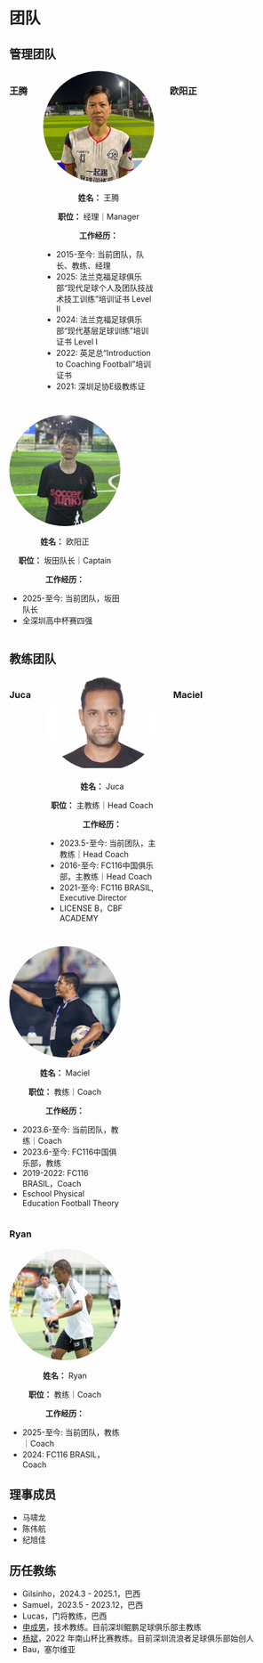 # 团队

## 管理团队

<div style="display: flex; flex-wrap: wrap; gap: 2em;">

### 王腾

<div style="width: 200px; text-align: center;">
  <img src="./images/coachs/Ten.jpg?size=150" alt="" style="border-radius: 50%;">
  <p><strong>姓名：</strong> 王腾 </p>
  <p><strong>职位：</strong> 经理｜Manager </p>
  <p><strong>工作经历：</strong></p>
  <ul style="text-align: left;">
    <li>2015-至今: 当前团队，队长、教练、经理</li>
    <li>2025: 法兰克福足球俱乐部“现代足球个人及团队技战术技工训练”培训证书 Level II</li>
    <li>2024: 法兰克福足球俱乐部“现代基层足球训练”培训证书 Level I</li>
    <li>2022: 英足总“Introduction to Coaching Football”培训证书</li>
    <li>2021: 深圳足协E级教练证</li>
  </ul>
</div>

### 欧阳正

<div style="width: 200px; text-align: center;">
  <img src="./images/coachs/Ouyang.jpg?size=150" alt="" style="border-radius: 50%;">
  <p><strong>姓名：</strong> 欧阳正 </p>
  <p><strong>职位：</strong> 坂田队长｜Captain </p>
  <p><strong>工作经历：</strong></p>
  <ul style="text-align: left;">
    <li>2025-至今: 当前团队，坂田队长</li>
    <li>全深圳高中杯赛四强</li>
  </ul>
</div>
</div>

## 教练团队

<div style="display: flex; flex-wrap: wrap; gap: 2em;">

### Juca

<div style="width: 200px; text-align: center;">
  <img src="./images/coachs/Juca.jpg?size=150" alt="" style="border-radius: 50%;">
  <p><strong>姓名：</strong> Juca </p>
  <p><strong>职位：</strong> 主教练｜Head Coach</p>
  <p><strong>工作经历：</strong></p>
  <ul style="text-align: left;">
    <li>2023.5-至今: 当前团队，主教练｜Head Coach</li>
    <li>2016-至今: FC116中国俱乐部，主教练｜Head Coach</li>
    <li>2021-至今: FC116 BRASIL, Executive Director</li>
    <li>LICENSE B，CBF ACADEMY</li>
  </ul>
</div>

### Maciel

<div style="width: 200px; text-align: center;">
  <img src="./images/coachs/Maciel.jpg?size=150" alt="" style="border-radius: 50%;">
  <p><strong>姓名：</strong> Maciel</p>
  <p><strong>职位：</strong> 教练｜Coach</p>
  <p><strong>工作经历：</strong></p>
  <ul style="text-align: left;">
    <li>2023.6-至今: 当前团队，教练｜Coach</li>
    <li>2023.6-至今: FC116中国俱乐部，教练</li>
    <li>2019-2022: FC116 BRASIL，Coach</li>
    <li>Eschool Physical Education Football Theory</li>
  </ul>
</div>
</div>

### Ryan

<div style="width: 200px; text-align: center;">
  <img src="./images/coachs/Ryan.jpg?size=150" alt="" style="border-radius: 50%;">
  <p><strong>姓名：</strong> Ryan</p>
  <p><strong>职位：</strong> 教练｜Coach</p>
  <p><strong>工作经历：</strong></p>
  <ul style="text-align: left;">
    <li>2025-至今: 当前团队，教练｜Coach</li>
    <li>2024: FC116 BRASIL，Coach</li>
  </ul>
</div>
</div>

## 理事成员

- 马啸龙
- 陈伟航
- 纪旭佳

## 历任教练

- Gilsinho，2024.3 - 2025.1，巴西
- Samuel，2023.5 - 2023.12，巴西
- Lucas，门将教练，巴西
- [申成男](https://v.douyin.com/iPkrdUG9/)，技术教练。目前深圳鲲鹏足球俱乐部主教练
- [杨斌](https://v.douyin.com/iPkrprKA/)，2022 年南山杯比赛教练。目前深圳流浪者足球俱乐部始创人
- Bau，塞尔维亚

